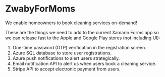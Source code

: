 # ZwabyForMoms
We enable homeowners to book cleaning services on-demand!

These are the things we need to add to the current Xamarin.Forms app
so we can release fast to the Apple and Google Play stores (not including UI):

1) One-time password (OTP) verification in the registration screen.
2) Azure SQL database to store user registrations.
3) Azure push notifications to alert users strategically.
4) Email notification API to alert us when users book a cleaning service.
5) Stripe API to accept electronic payment from users.
